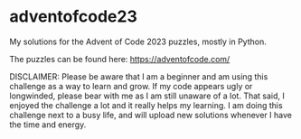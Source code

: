 # adventofcode23
My solutions for the Advent of Code 2023 puzzles, mostly in Python.

The puzzles can be found here: https://adventofcode.com/

DISCLAIMER:
Please be aware that I am a beginner and am using this challenge as a way to learn and grow. If my code appears
ugly or longwinded, please bear with me as I am still unaware of a lot. That said, I enjoyed the challenge a lot
and it really helps my learning. I am doing this challenge next to a busy life, and will upload new solutions
whenever I have the time and energy.
